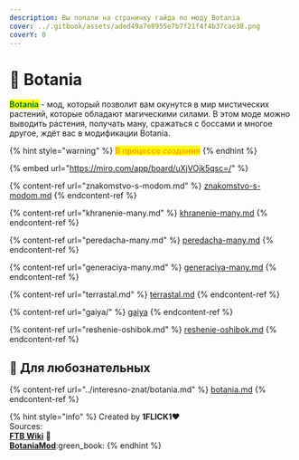 ```yaml
---
description: Вы попали на страничку гайда по моду Botania
cover: ../.gitbook/assets/aded49a7e8955e7b7f21f4f4b37cae38.png
coverY: 0
---
```


# 🌸 Botania

<mark style="color:green;">**Botania**</mark> - мод, который позволит вам окунутся в мир мистических растений, которые обладают магическими силами. В этом моде можно выводить растения, получать ману, сражаться с боссами и многое другое, ждёт вас в модификации Botania.

{% hint style="warning" %}
<mark style="color:orange;">**В процессе создания**</mark>
{% endhint %}

{% embed url="https://miro.com/app/board/uXjVOjk5qsc=/" %}

{% content-ref url="znakomstvo-s-modom.md" %}
[znakomstvo-s-modom.md](znakomstvo-s-modom.md)
{% endcontent-ref %}

{% content-ref url="khranenie-many.md" %}
[khranenie-many.md](khranenie-many.md)
{% endcontent-ref %}

{% content-ref url="peredacha-many.md" %}
[peredacha-many.md](peredacha-many.md)
{% endcontent-ref %}

{% content-ref url="generaciya-many.md" %}
[generaciya-many.md](generaciya-many.md)
{% endcontent-ref %}

{% content-ref url="terrastal.md" %}
[terrastal.md](terrastal.md)
{% endcontent-ref %}

{% content-ref url="gaiya/" %}
[gaiya](gaiya/)
{% endcontent-ref %}

{% content-ref url="reshenie-oshibok.md" %}
[reshenie-oshibok.md](reshenie-oshibok.md)
{% endcontent-ref %}

## :pushpin: Для любознательных

{% content-ref url="../interesno-znat/botania.md" %}
[botania.md](../interesno-znat/botania.md)
{% endcontent-ref %}

{% hint style="info" %}
Created by **1FLICK1**:heart:\
Sources:\
[**FTB Wiki**](https://ftbwiki.org) :notebook:\
[**BotaniaMod**](https://botaniamod.net/index.html):green\_book:
{% endhint %}
